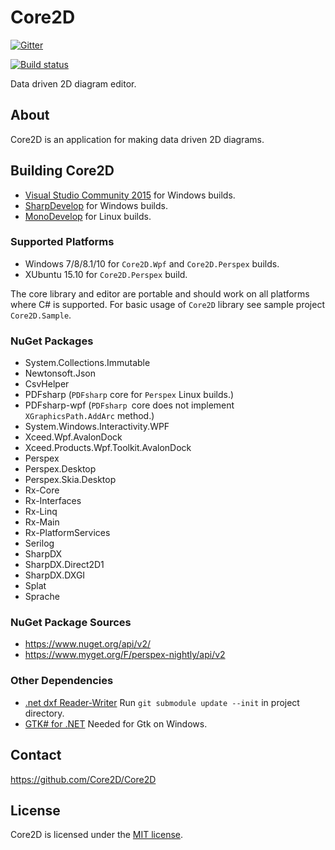 # Core2D

[![Gitter](https://badges.gitter.im/Join%20Chat.svg)](https://gitter.im/Core2D/Core2D?utm_source=badge&utm_medium=badge&utm_campaign=pr-badge)

[![Build status](https://ci.appveyor.com/api/projects/status/7k1e0voeit7od9bw/branch/master?svg=true)](https://ci.appveyor.com/project/wieslawsoltes/core2d/branch/master)

Data driven 2D diagram editor.

## About

Core2D is an application for making data driven 2D diagrams.

## Building Core2D

* [Visual Studio Community 2015](https://www.visualstudio.com/en-us/products/visual-studio-community-vs.aspx) for Windows builds.
* [SharpDevelop](http://www.icsharpcode.net/OpenSource/SD/Download/#SharpDevelop5x) for Windows builds.
* [MonoDevelop](http://www.monodevelop.com/) for Linux builds.

### Supported Platforms

* Windows 7/8/8.1/10 for `Core2D.Wpf` and `Core2D.Perspex` builds.
* XUbuntu 15.10 for `Core2D.Perspex` build.

The core library and editor are portable and should work on all platforms where C# is supported. For basic usage of `Core2D` library see sample project `Core2D.Sample`.

### NuGet Packages

* System.Collections.Immutable
* Newtonsoft.Json
* CsvHelper
* PDFsharp (`PDFsharp` core for `Perspex` Linux builds.)
* PDFsharp-wpf (`PDFsharp `core does not implement `XGraphicsPath.AddArc` method.)
* System.Windows.Interactivity.WPF
* Xceed.Wpf.AvalonDock
* Xceed.Products.Wpf.Toolkit.AvalonDock
* Perspex
* Perspex.Desktop
* Perspex.Skia.Desktop
* Rx-Core
* Rx-Interfaces
* Rx-Linq
* Rx-Main
* Rx-PlatformServices
* Serilog
* SharpDX
* SharpDX.Direct2D1
* SharpDX.DXGI
* Splat
* Sprache

### NuGet Package Sources

* https://www.nuget.org/api/v2/
* https://www.myget.org/F/perspex-nightly/api/v2

### Other Dependencies

* [.net dxf Reader-Writer](http://netdxf.codeplex.com/) Run `git submodule update --init` in project directory.
* [GTK# for .NET](http://www.mono-project.com/download/#download-win) Needed for Gtk on Windows.

## Contact

https://github.com/Core2D/Core2D

## License

Core2D is licensed under the [MIT license](LICENSE.TXT).
